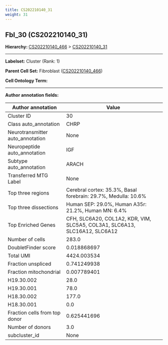```yaml
---
title: CS202210140_31
weight: 31
---
```

## Fbl_30 (CS202210140_31)
<b>Hierarchy: </b>
[CS202210140_466](../CS202210140_466) >
[CS202210140_31](../CS202210140_31)

---


**Labelset:** Cluster (Rank: 1)

**Parent Cell Set:** Fibroblast ([CS202210140_466](../CS202210140_466))



**Cell Ontology Term:** 

[MARKER GENES.]: #


---

[TRANSFERRED ANNOTATIONS.]: #


[AUTHOR ANNOTATION FIELDS.]: #


**Author annotation fields:**

| Author annotation | Value |
|-------------------|-------|
|Cluster ID|30|
|Class auto_annotation|CHRP|
|Neurotransmitter auto_annotation|None|
|Neuropeptide auto_annotation|IGF|
|Subtype auto_annotation|ARACH|
|Transferred MTG Label|None|
|Top three regions|Cerebral cortex: 35.3%, Basal forebrain: 29.7%, Medulla: 10.6%|
|Top three dissections|Human SEP: 29.0%, Human A35r: 21.2%, Human MN: 6.4%|
|Top Enriched Genes|CFH, SLC6A20, COL1A2, KDR, VIM, SLC5A5, COL3A1, SLC6A13, SLC16A12, SLC6A12|
|Number of cells|283.0|
|DoubletFinder score|0.018868697|
|Total UMI|4424.003534|
|Fraction unspliced|0.741249938|
|Fraction mitochondrial|0.007789401|
|H19.30.002|28.0|
|H19.30.001|78.0|
|H18.30.002|177.0|
|H18.30.001|0.0|
|Fraction cells from top donor|0.625441696|
|Number of donors|3.0|
|subcluster_id|None|
